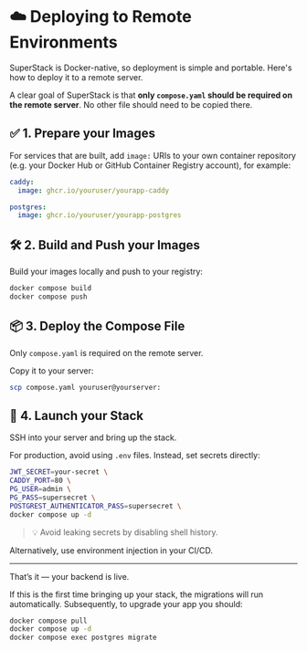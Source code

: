 # ☁️ Deploying to Remote Environments

SuperStack is Docker-native, so deployment is simple and portable. Here's how
to deploy it to a remote server.

A clear goal of SuperStack is that **only `compose.yaml` should be required on
the remote server**. No other file should need to be copied there.

## ✅ 1. Prepare your Images

For services that are built, add `image:` URIs to your own container repository
(e.g. your Docker Hub or GitHub Container Registry account), for example:

```yaml title="compose.yaml"
caddy:
  image: ghcr.io/youruser/yourapp-caddy

postgres:
  image: ghcr.io/youruser/yourapp-postgres
```

## 🛠️ 2. Build and Push your Images

Build your images locally and push to your registry:

```sh
docker compose build
docker compose push
```

## 📦 3. Deploy the Compose File

Only `compose.yaml` is required on the remote server.

Copy it to your server:

```sh
scp compose.yaml youruser@yourserver:
```

## 🚀 4. Launch your Stack

SSH into your server and bring up the stack.

For production, avoid using `.env` files. Instead, set secrets directly:

```sh title=".env"
JWT_SECRET=your-secret \
CADDY_PORT=80 \
PG_USER=admin \
PG_PASS=supersecret \
POSTGREST_AUTHENTICATOR_PASS=supersecret \
docker compose up -d
```

> 💡 Avoid leaking secrets by disabling shell history.

Alternatively, use environment injection in your CI/CD.

---

That’s it — your backend is live.

If this is the first time bringing up your stack, the migrations will run
automatically. Subsequently, to upgrade your app you should:

```sh
docker compose pull
docker compose up -d
docker compose exec postgres migrate
```
